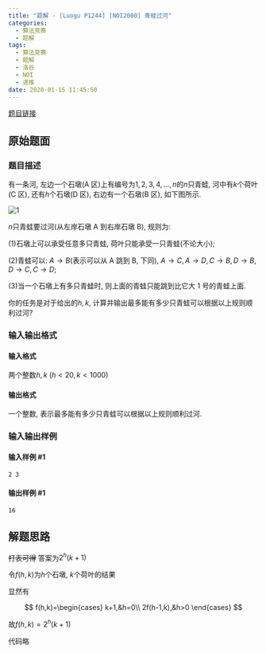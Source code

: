 ```yaml
---
title: "题解 - [Luogu P1244] [NOI2000] 青蛙过河"
categories:
  - 算法竞赛
  - 题解
tags:
  - 算法竞赛
  - 题解
  - 洛谷
  - NOI
  - 递推
date: 2020-01-15 11:45:50
---
```


[题目链接](https://www.luogu.com.cn/problem/P1244)

<!-- more -->

## 原始题面

### 题目描述

有一条河, 左边一个石墩(A 区)上有编号为$1, 2, 3, 4, …, n$的$n$只青蛙, 河中有$k$个荷叶(C 区), 还有$h$个石墩(D 区), 右边有一个石墩(B 区), 如下图所示.

![1](1.jpg)

$n$只青蛙要过河(从左岸石墩 A 到右岸石墩 B), 规则为:

(1)石墩上可以承受任意多只青蛙, 荷叶只能承受一只青蛙(不论大小);

(2)青蛙可以: $A\to B$(表示可以从 A 跳到 B, 下同), $A\to C, A\to D, C\to B, D\to B, D\to C, C\to D$;

(3)当一个石墩上有多只青蛙时, 则上面的青蛙只能跳到比它大 1 号的青蛙上面.

你的任务是对于给出的$h, k$, 计算并输出最多能有多少只青蛙可以根据以上规则顺利过河?

### 输入输出格式

#### 输入格式

两个整数$h,k\ (h<20 , k<1000)$

#### 输出格式

一个整数, 表示最多能有多少只青蛙可以根据以上规则顺利过河.

### 输入输出样例

#### 输入样例 #1

```input1
2 3
```

#### 输出样例 #1

```output1
16
```

## 解题思路

~~打表可得~~ 答案为$2^h(k+1)$

令$f(h,k)$为$h$个石墩, $k$个荷叶的结果

显然有

$$
f(h,k)=\begin{cases}
  k+1,&h=0\\
  2f(h-1,k),&h>0
\end{cases}
$$

故$f(h,k)=2^h(k+1)$

代码略
